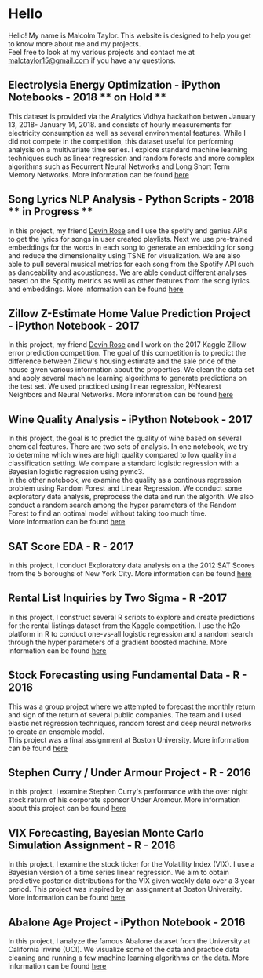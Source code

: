 # Hello

Hello! My name is Malcolm Taylor. This website is designed to help you get to know more about me and my projects.  
Feel free to look at my various projects and contact me  at malctaylor15@gmail.com if you have any questions.  


## Electrolysia Energy Optimization - iPython Notebooks - 2018 ** on Hold **

This dataset is provided via the Analytics Vidhya hackathon betwen January 13, 2018- January 14, 2018. and consists of hourly measurements for electricity consumption as well as several environmental features. While I did not compete in the competition, this dataset useful for performing analysis on a  multivariate time series. I explore standard machine learning techniques such as linear regression and random forests and more complex algorithms such as Recurrent Neural Networks and Long Short Term Memory Networks. More information can be found [here](https://malctaylor15.github.io/Analytics_Vidhya_01132017)   


## Song Lyrics NLP Analysis - Python Scripts - 2018   ** in Progress **

In this project, my friend [Devin Rose](https://github.com/trackoverxc/) and I use the spotify and genius APIs to get the lyrics for songs in user created playlists. Next we use pre-trained embeddings for the words in each song to generate an embedding for song and reduce the dimensionality using TSNE for visualization. We are also able to pull several musical metrics for each song from the Spotify API such as danceability and acousticness. We are able conduct different analyses based on the Spotify metrics as well as other features from the song lyrics and embeddings. More information can be found [here](https://github.com/malctaylor15/Song_Lyrics_NLP)


## Zillow Z-Estimate Home Value Prediction Project - iPython Notebook - 2017

In this project, my friend [Devin Rose](https://github.com/trackoverxc/) and I work on the 2017 Kaggle Zillow error prediction competition. The goal of this competition is to predict the difference between Zillow's housing estimate and the sale price of the house given various information about the properties. We clean the data set and apply several machine learning algorithms to generate predictions on the test set. We used practiced using linear regression, K-Nearest Neighbors and Neural Networks.
More information can be found [here](https://malctaylor15.github.io/Zillow_Kaggle/)


## Wine Quality Analysis - iPython Notebook - 2017
In this project, the goal is to predict the quality of wine based on several chemical features. There are two sets of analysis. In one notebook, we try to determine which wines are high quality compared to low quality in a classification setting. We compare a standard logistic regression with a Bayesian logistic regression using pymc3.  
In the other notebook, we examine the quality as a continous regression problem using Random Forest and Linear Regression. We conduct some exploratory data analysis, preprocess the data and run the algorith. We also conduct a random search among the hyper parameters of the Random Forest to find an optimal model without taking too much time.  
More information can be found [here](https://malctaylor15.github.io/Wine_Quality/)


## SAT Score EDA - R - 2017

In this project, I conduct Exploratory data analysis on a the 2012 SAT Scores from the 5 boroughs of New York City. More information can be found [here](https://malctaylor15.github.io/NYC_SAT_Scores_2012/)

## Rental List Inquiries by Two Sigma - R -2017

In this project, I construct several R scripts to explore and create predictions for the rental listings dataset from the Kaggle competition. I use the h2o platform in R to conduct one-vs-all logistic regression and a random search through the hyper parameters of a gradient boosted machine. More information can be found [here](https://malctaylor15.github.io/Rental-List-Inquiries/)

## Stock Forecasting using Fundamental Data - R - 2016

This was a group project where we attempted to forecast the monthly return and sign of the return of several public companies.
The team and I used elastic net regression techniques, random forest and deep neural networks to create an ensemble model.  
This project was a final assignment at Boston University. More information can be found [here](https://malctaylor15.github.io/MF850_Computational_Finance_Final/)

## Stephen Curry / Under Armour Project - R - 2016

In this project, I examine Stephen Curry's performance with the over night stock return of his corporate sponsor Under Aromour. More information about this project can be found [here](https://malctaylor15.github.io/NBA_Project/)

## VIX Forecasting, Bayesian Monte Carlo Simulation Assignment - R - 2016

In this project, I examine the stock ticker for the Volatility Index (VIX). I use a Bayesian version of a time series linear regression.
We aim to obtain predictive posterior distributions for the VIX given weekly data over a 3 year period.
This project was inspired by an assignment at Boston University. More information can be found [here](https://malctaylor15.github.io/VIX_Bayesian/)

## Abalone Age Project - iPython Notebook - 2016

In this project, I analyze the famous Abalone dataset from the University at California Irivine (UCI). We visualize some of the data and practice data cleaning and running a few machine learning algorithms on the data.
More information can be found [here](https://malctaylor15.github.io/Abalones_Age/)
